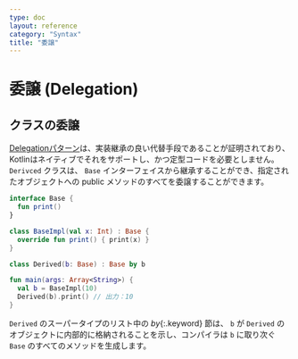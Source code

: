 ```yaml
---
type: doc
layout: reference
category: "Syntax"
title: "委譲"
---
```


<!--original
- --
type: doc
layout: reference
category: "Syntax"
title: "Delegation"
- --
-->

# 委譲 (Delegation)

<!--original
# Delegation
-->

## クラスの委譲

<!--original
## Class Delegation
-->

[Delegationパターン](https://en.wikipedia.org/wiki/Delegation_pattern)は、実装継承の良い代替手段であることが証明されており、Kotlinはネイティブでそれをサポートし、かつ定型コードを必要としません。
`Derivced` クラスは、 `Base` インターフェイスから継承することができ、指定されたオブジェクトへの public メソッドのすべてを委譲することができます。

<!--original
The [Delegation pattern](https://en.wikipedia.org/wiki/Delegation_pattern) has proven to be a good alternative to implementation inheritance,
and Kotlin supports it natively requiring zero boilerplate code.
A class `Derived` can inherit from an interface `Base` and delegate all of its public methods to a specified object:
-->

``` kotlin
interface Base {
  fun print()
}

class BaseImpl(val x: Int) : Base {
  override fun print() { print(x) }
}

class Derived(b: Base) : Base by b

fun main(args: Array<String>) {
  val b = BaseImpl(10)
  Derived(b).print() // 出力：10
}
```

<!--original
``` kotlin
interface Base {
  fun print()
}

class BaseImpl(val x: Int) : Base {
  override fun print() { print(x) }
}

class Derived(b: Base) : Base by b

fun main(args: Array<String>) {
  val b = BaseImpl(10)
  Derived(b).print() // prints 10
}
```
-->

`Derived` のスーパータイプのリスト中の *by*{:.keyword} 節は、 `b` が `Derived` のオブジェクトに内部的に格納されることを示し、コンパイラは `b` に取り次ぐ `Base` のすべてのメソッドを生成します。

<!--original
The *by*{: .keyword }-clause in the supertype list for `Derived` indicates that `b` will be stored internally in objects of `Derived`
and the compiler will generate all the methods of `Base` that forward to `b`.

-->